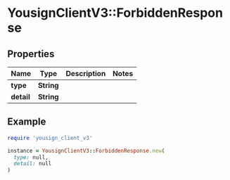 # YousignClientV3::ForbiddenResponse

## Properties

| Name | Type | Description | Notes |
| ---- | ---- | ----------- | ----- |
| **type** | **String** |  |  |
| **detail** | **String** |  |  |

## Example

```ruby
require 'yousign_client_v3'

instance = YousignClientV3::ForbiddenResponse.new(
  type: null,
  detail: null
)
```

